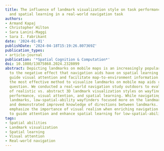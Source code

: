 ```yaml
---
title: The influence of landmark visualization style on task performance, visual attention,
  and spatial learning in a real-world navigation task
authors:
- Armand Kapaj
- Christopher Hilton
- Sara Lanini-Maggi
- Sara I. Fabrikant
date: '2024-01-01'
publishDate: '2024-04-18T15:19:26.807369Z'
publication_types:
- article-journal
publication: '*Spatial Cognition & Computation*'
doi: 10.1080/13875868.2024.2328099
abstract: Depicting landmarks on mobile maps is an increasingly popular countermeasure
  to the negative effect that navigation aids have on spatial learning – landmarks
  guide visual attention and facilitate map-to-environment information matching. However,
  the most effective method to visualize landmarks on mobile map aids remains an open
  question. We conducted a real-world navigation study outdoors to evaluate the influence
  of realistic vs. abstract 3D landmark visualization styles on wayfinders’ navigation
  performance, visual attention, and spatial learning. While navigating with realistic
  landmarks, low-spatial-ability wayfinders focused more on the landmarks in the environment
  and demonstrated improved knowledge of directions between landmarks. Our findings
  emphasize the importance of visual realism when enriching navigation aids with landmarks
  to guide attention and enhance spatial learning for low-spatial-ability wayfinders.
tags:
- Spatial abilities
- Landmark visualization
- Spatial learning
- Visual attention
- Real-world navigation
---
```


